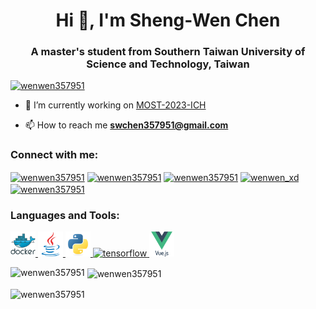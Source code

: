 <h1 align="center">Hi 👋, I'm Sheng-Wen Chen</h1>
<h3 align="center">A master's student from Southern Taiwan University of Science and Technology, Taiwan</h3>

<p align="left"> <a href="https://twitter.com/wenwen357951" target="blank"><img src="https://img.shields.io/twitter/follow/wenwen357951?logo=twitter&style=for-the-badge" alt="wenwen357951" /></a> </p>

- 🔭 I’m currently working on [MOST-2023-ICH](https://github.com/TRCLab-STUST/MOST-2023-ICH)

- 📫 How to reach me **swchen357951@gmail.com**

<h3 align="left">Connect with me:</h3>
<p align="left">
<a href="https://twitter.com/wenwen357951" target="blank"><img align="center" src="https://raw.githubusercontent.com/rahuldkjain/github-profile-readme-generator/master/src/images/icons/Social/twitter.svg" alt="wenwen357951" height="30" width="40" /></a>
<a href="https://linkedin.com/in/wenwen357951" target="blank"><img align="center" src="https://raw.githubusercontent.com/rahuldkjain/github-profile-readme-generator/master/src/images/icons/Social/linked-in-alt.svg" alt="wenwen357951" height="30" width="40" /></a>
<a href="https://fb.com/wenwen357951" target="blank"><img align="center" src="https://raw.githubusercontent.com/rahuldkjain/github-profile-readme-generator/master/src/images/icons/Social/facebook.svg" alt="wenwen357951" height="30" width="40" /></a>
<a href="https://instagram.com/wenwen_xd" target="blank"><img align="center" src="https://raw.githubusercontent.com/rahuldkjain/github-profile-readme-generator/master/src/images/icons/Social/instagram.svg" alt="wenwen_xd" height="30" width="40" /></a>
<a href="https://www.leetcode.com/wenwen357951" target="blank"><img align="center" src="https://raw.githubusercontent.com/rahuldkjain/github-profile-readme-generator/master/src/images/icons/Social/leet-code.svg" alt="wenwen357951" height="30" width="40" /></a>
</p>

<h3 align="left">Languages and Tools:</h3>
<p align="left"> <a href="https://www.docker.com/" target="_blank" rel="noreferrer"> <img src="https://raw.githubusercontent.com/devicons/devicon/master/icons/docker/docker-original-wordmark.svg" alt="docker" width="40" height="40"/> </a> <a href="https://www.java.com" target="_blank" rel="noreferrer"> <img src="https://raw.githubusercontent.com/devicons/devicon/master/icons/java/java-original.svg" alt="java" width="40" height="40"/> </a> <a href="https://www.python.org" target="_blank" rel="noreferrer"> <img src="https://raw.githubusercontent.com/devicons/devicon/master/icons/python/python-original.svg" alt="python" width="40" height="40"/> </a> <a href="https://www.tensorflow.org" target="_blank" rel="noreferrer"> <img src="https://www.vectorlogo.zone/logos/tensorflow/tensorflow-icon.svg" alt="tensorflow" width="40" height="40"/> </a> <a href="https://vuejs.org/" target="_blank" rel="noreferrer"> <img src="https://raw.githubusercontent.com/devicons/devicon/master/icons/vuejs/vuejs-original-wordmark.svg" alt="vuejs" width="40" height="40"/> </a> </p>

<p><img align="left" src="https://github-readme-stats.vercel.app/api/top-langs?username=wenwen357951&show_icons=true&locale=en&layout=compact" alt="wenwen357951" /></p>

<p>&nbsp;<img align="center" src="https://github-readme-stats.vercel.app/api?username=wenwen357951&show_icons=true&locale=en" alt="wenwen357951" /></p>

<p><img align="center" src="https://github-readme-streak-stats.herokuapp.com/?user=wenwen357951&" alt="wenwen357951" /></p>

